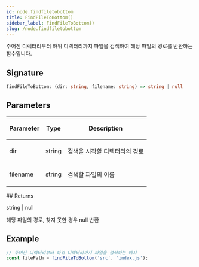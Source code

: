 ```yaml
---
id: node.findfiletobottom
title: FindFileToBottom()
sidebar_label: FindFileToBottom()
slug: /node.findfiletobottom
---
```






주어진 디렉터리부터 하위 디렉터리까지 파일을 검색하여 해당 파일의 경로를 반환하는 함수입니다.

## Signature

```typescript
findFileToBottom: (dir: string, filename: string) => string | null
```

## Parameters

<table><thead><tr><th>

Parameter


</th><th>

Type


</th><th>

Description


</th></tr></thead>
<tbody><tr><td>

dir


</td><td>

string


</td><td>

검색을 시작할 디렉터리의 경로


</td></tr>
<tr><td>

filename


</td><td>

string


</td><td>

검색할 파일의 이름


</td></tr>
</tbody></table>
## Returns

string \| null

해당 파일의 경로, 찾지 못한 경우 null 반환

## Example


```typescript
// 주어진 디렉터리부터 하위 디렉터리까지 파일을 검색하는 예시
const filePath = findFileToBottom('src', 'index.js');
```

